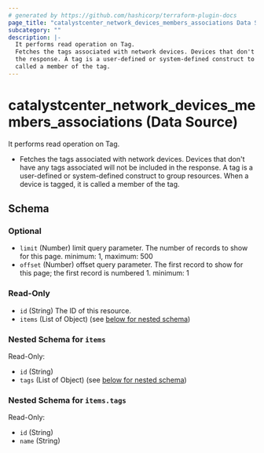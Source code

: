 ```yaml
---
# generated by https://github.com/hashicorp/terraform-plugin-docs
page_title: "catalystcenter_network_devices_members_associations Data Source - terraform-provider-catalystcenter"
subcategory: ""
description: |-
  It performs read operation on Tag.
  Fetches the tags associated with network devices. Devices that don't have any tags associated will not be included in
  the response. A tag is a user-defined or system-defined construct to group resources. When a device is tagged, it is
  called a member of the tag.
---
```


# catalystcenter_network_devices_members_associations (Data Source)

It performs read operation on Tag.

- Fetches the tags associated with network devices. Devices that don't have any tags associated will not be included in
the response. A tag is a user-defined or system-defined construct to group resources. When a device is tagged, it is
called a member of the tag.



<!-- schema generated by tfplugindocs -->
## Schema

### Optional

- `limit` (Number) limit query parameter. The number of records to show for this page. minimum: 1, maximum: 500
- `offset` (Number) offset query parameter. The first record to show for this page; the first record is numbered 1. minimum: 1

### Read-Only

- `id` (String) The ID of this resource.
- `items` (List of Object) (see [below for nested schema](#nestedatt--items))

<a id="nestedatt--items"></a>
### Nested Schema for `items`

Read-Only:

- `id` (String)
- `tags` (List of Object) (see [below for nested schema](#nestedobjatt--items--tags))

<a id="nestedobjatt--items--tags"></a>
### Nested Schema for `items.tags`

Read-Only:

- `id` (String)
- `name` (String)
